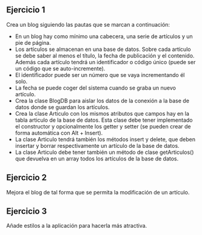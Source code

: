 ## Ejercicio 1

Crea un blog siguiendo las pautas que se marcan a continuación:

* En un blog hay como mínimo una cabecera, una serie de artículos y un pie de página.
* Los artículos se almacenan en una base de datos. Sobre cada artículo se debe saber al menos
el título, la fecha de publicación y el contenido. Además cada artículo tendrá un
identificador o código único (puede ser un código que se auto-incremente).
* El identificador puede ser un número que se vaya incrementando él solo.
* La fecha se puede coger del sistema cuando se graba un nuevo artículo.
* Crea la clase BlogDB para aislar los datos de la conexión a la base de datos donde se guardan los
artículos.
* Crea la clase Articulo con los mismos atributos que campos hay en la tabla articulo de la base
de datos. Esta clase debe tener implementado el constructor y opcionalmente los getter y setter (se
pueden crear de forma automática con Alt + Insert).
* La clase Articulo tendrá también los métodos insert y delete, que deben insertar y borrar
respectivamente un artículo de la base de datos.
* La clase Articulo debe tener también un método de clase getArticulos() que devuelva en un
array todos los artículos de la base de datos.

## Ejercicio 2

Mejora el blog de tal forma que se permita la modificación de un artículo.

## Ejercicio 3

Añade estilos a la aplicación para hacerla más atractiva.

